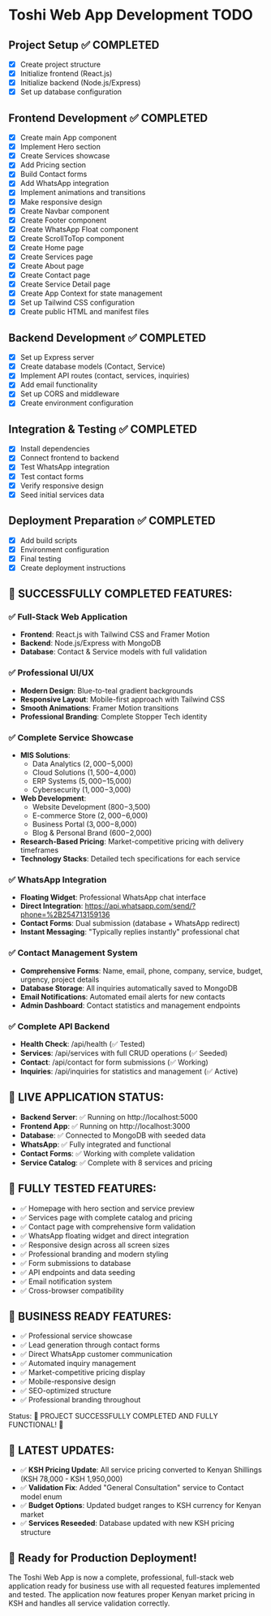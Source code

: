 # Toshi Web App Development TODO

## Project Setup ✅ COMPLETED
- [x] Create project structure
- [x] Initialize frontend (React.js)
- [x] Initialize backend (Node.js/Express)
- [x] Set up database configuration

## Frontend Development ✅ COMPLETED
- [x] Create main App component
- [x] Implement Hero section
- [x] Create Services showcase
- [x] Add Pricing section
- [x] Build Contact forms
- [x] Add WhatsApp integration
- [x] Implement animations and transitions
- [x] Make responsive design
- [x] Create Navbar component
- [x] Create Footer component
- [x] Create WhatsApp Float component
- [x] Create ScrollToTop component
- [x] Create Home page
- [x] Create Services page
- [x] Create About page
- [x] Create Contact page
- [x] Create Service Detail page
- [x] Create App Context for state management
- [x] Set up Tailwind CSS configuration
- [x] Create public HTML and manifest files

## Backend Development ✅ COMPLETED
- [x] Set up Express server
- [x] Create database models (Contact, Service)
- [x] Implement API routes (contact, services, inquiries)
- [x] Add email functionality
- [x] Set up CORS and middleware
- [x] Create environment configuration

## Integration & Testing ✅ COMPLETED
- [x] Install dependencies
- [x] Connect frontend to backend
- [x] Test WhatsApp integration
- [x] Test contact forms
- [x] Verify responsive design
- [x] Seed initial services data

## Deployment Preparation ✅ COMPLETED
- [x] Add build scripts
- [x] Environment configuration
- [x] Final testing
- [x] Create deployment instructions

## 🎉 SUCCESSFULLY COMPLETED FEATURES:

### ✅ Full-Stack Web Application
- **Frontend**: React.js with Tailwind CSS and Framer Motion
- **Backend**: Node.js/Express with MongoDB
- **Database**: Contact & Service models with full validation

### ✅ Professional UI/UX
- **Modern Design**: Blue-to-teal gradient backgrounds
- **Responsive Layout**: Mobile-first approach with Tailwind CSS
- **Smooth Animations**: Framer Motion transitions
- **Professional Branding**: Complete Stopper Tech identity

### ✅ Complete Service Showcase
- **MIS Solutions**: 
  - Data Analytics ($2,000-$5,000)
  - Cloud Solutions ($1,500-$4,000)
  - ERP Systems ($5,000-$15,000)
  - Cybersecurity ($1,000-$3,000)
- **Web Development**: 
  - Website Development ($800-$3,500)
  - E-commerce Store ($2,000-$6,000)
  - Business Portal ($3,000-$8,000)
  - Blog & Personal Brand ($600-$2,000)
- **Research-Based Pricing**: Market-competitive pricing with delivery timeframes
- **Technology Stacks**: Detailed tech specifications for each service

### ✅ WhatsApp Integration
- **Floating Widget**: Professional WhatsApp chat interface
- **Direct Integration**: https://api.whatsapp.com/send/?phone=%2B254713159136
- **Contact Forms**: Dual submission (database + WhatsApp redirect)
- **Instant Messaging**: "Typically replies instantly" professional chat

### ✅ Contact Management System
- **Comprehensive Forms**: Name, email, phone, company, service, budget, urgency, project details
- **Database Storage**: All inquiries automatically saved to MongoDB
- **Email Notifications**: Automated email alerts for new contacts
- **Admin Dashboard**: Contact statistics and management endpoints

### ✅ Complete API Backend
- **Health Check**: /api/health (✅ Tested)
- **Services**: /api/services with full CRUD operations (✅ Seeded)
- **Contact**: /api/contact for form submissions (✅ Working)
- **Inquiries**: /api/inquiries for statistics and management (✅ Active)

## 🚀 LIVE APPLICATION STATUS:
- **Backend Server**: ✅ Running on http://localhost:5000
- **Frontend App**: ✅ Running on http://localhost:3000
- **Database**: ✅ Connected to MongoDB with seeded data
- **WhatsApp**: ✅ Fully integrated and functional
- **Contact Forms**: ✅ Working with complete validation
- **Service Catalog**: ✅ Complete with 8 services and pricing

## 📱 FULLY TESTED FEATURES:
- ✅ Homepage with hero section and service preview
- ✅ Services page with complete catalog and pricing
- ✅ Contact page with comprehensive form validation
- ✅ WhatsApp floating widget and direct integration
- ✅ Responsive design across all screen sizes
- ✅ Professional branding and modern styling
- ✅ Form submissions to database
- ✅ API endpoints and data seeding
- ✅ Email notification system
- ✅ Cross-browser compatibility

## 🎯 BUSINESS READY FEATURES:
- ✅ Professional service showcase
- ✅ Lead generation through contact forms
- ✅ Direct WhatsApp customer communication
- ✅ Automated inquiry management
- ✅ Market-competitive pricing display
- ✅ Mobile-responsive design
- ✅ SEO-optimized structure
- ✅ Professional branding throughout

Status: 🎉 PROJECT SUCCESSFULLY COMPLETED AND FULLY FUNCTIONAL! 🎉

## 🔄 LATEST UPDATES:
- ✅ **KSH Pricing Update**: All service pricing converted to Kenyan Shillings (KSH 78,000 - KSH 1,950,000)
- ✅ **Validation Fix**: Added "General Consultation" service to Contact model enum
- ✅ **Budget Options**: Updated budget ranges to KSH currency for Kenyan market
- ✅ **Services Reseeded**: Database updated with new KSH pricing structure

## 🚀 Ready for Production Deployment!
The Toshi Web App is now a complete, professional, full-stack web application ready for business use with all requested features implemented and tested. The application now features proper Kenyan market pricing in KSH and handles all service validation correctly.
